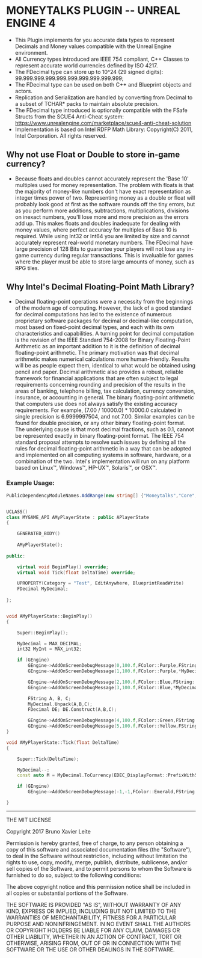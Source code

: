 # MONEYTALKS PLUGIN -- UNREAL ENGINE 4

* This Plugin implements for you accurate data types to represent Decimals and Money values compatible with the Unreal Engine environment.
* All Currency types introduced are IEEE 754 compliant, C++ Classes to represent accurate world currencies defined by ISO 4217.
* The FDecimal type can store up to 10^24 (29 signed digits): 99.999.999.999.999.999.999.999.999.999;
* The FDecimal type can be used on both C++ and Blueprint objects and actors.
* Replication and Serialization are handled by converting from Decimal to a subset of TCHAR* packs to maintain absolute precision.
* The FDecimal type introduced is optionally compatible with the FSafe Structs from the SCUE4 Anti-Cheat system:
  https://www.unrealengine.com/marketplace/scue4-anti-cheat-solution
* Implementation is based on Intel RDFP Math Library: Copyright(C) 2011, Intel Corporation. All rights reserved.


## Why not use Float or Double to store in-game currency?

* Because floats and doubles cannot accurately represent the 'Base 10' multiples used for money representation.
  The problem with floats is that the majority of money-like numbers don't have exact representation as integer times power of two.
  Representing money as a double or float will probably look good at first as the software rounds off the tiny errors, but as you perform
  more additions, subtractions, multiplications, divisions on inexact numbers, you'll lose more and more precision as the errors add up.
  This makes floats and doubles inadequate for dealing with money values, where perfect accuracy for multiples of Base 10 is required.
  While using Int32 or Int64 you are limited by size and cannot accurately represent real-world monetary numbers.
  The FDecimal have large precision of 128 Bits to guarantee your players will not lose any in-game currency during regular transactions.
  This is invaluable for games where the player must be able to store large amounts of money, such as RPG tiles.

  
## Why Intel's Decimal Floating-Point Math Library?

* Decimal floating-point operations were a necessity from the beginnings of the modern age of computing.
  However, the lack of a good standard for decimal computations has led to the existence of numerous proprietary software packages for
  decimal or decimal-like computation, most based on fixed-point decimal types, and each with its own characteristics and capabilities.
  A turning point for decimal computation is the revision of the IEEE Standard 754-2008 for Binary Floating-Point Arithmetic
  as an important addition to it is the definition of decimal floating-point arithmetic. The primary motivation was that decimal
  arithmetic makes numerical calculations more human-friendly. Results will be as people expect them, identical to what would be obtained
  using pencil and paper. Decimal arithmetic also provides a robust, reliable framework for financial applications that are often subject
  to legal requirements concerning rounding and precision of the results in the areas of banking, telephone billing, tax calculation,
  currency conversion, insurance, or accounting in general. The binary floating-point arithmetic that computers use does not always
  satisfy the existing accuracy requirements. For example, (7.00 / 10000.0) * 10000.0 calculated in single precision is 6.9999997504,
  and not 7.00. Similar examples can be found for double precision, or any other binary floating-point format. The underlying cause is
  that most decimal fractions, such as 0.1, cannot be represented exactly in binary floating-point format. The IEEE 754 standard proposal
  attempts to resolve such issues by defining all the rules for decimal floating-point arithmetic in a way that can be adopted and
  implemented on all computing systems in software, hardware, or a combination of the two.
  Intel's implementation will run on any platform based on Linux™, Windows™, HP-UX™, Solaris™, or OSX™.
  

### Example Usage:

```csharp
PublicDependencyModuleNames.AddRange(new string[] {"Moneytalks","Core","CoreUObject","Engine","InputCore"});
```

```cpp

UCLASS()
class MYGAME_API AMyPlayerState : public APlayerState
{

	GENERATED_BODY()
	
	AMyPlayerState();
	
public:

	virtual void BeginPlay() override;
	virtual void Tick(float DeltaTime) override;

	UPROPERTY(Category = "Test", EditAnywhere, BlueprintReadWrite)
	FDecimal MyDecimal;
	
};


```

```cpp

void AMyPlayerState::BeginPlay()
{

	Super::BeginPlay();

	MyDecimal = MAX_DECIMAL;
	int32 MyInt = MAX_int32;

	if (GEngine)
		GEngine->AddOnScreenDebugMessage(0,100.f,FColor::Purple,FString::Printf(TEXT("25 Percent of %s is ::"),*MyDecimal.ToString()));
		GEngine->AddOnScreenDebugMessage(1,100.f,FColor::Purple,*MyDecimal.GetValueOfPercentage(DEC(25)).ToString());

		GEngine->AddOnScreenDebugMessage(2,100.f,FColor::Blue,FString::Printf(TEXT("%i out of %s is ::"),MyInt,*MyDecimal.ToString()));
		GEngine->AddOnScreenDebugMessage(3,100.f,FColor::Blue,*MyDecimal.GetPercentageOfValue(DEC(MyInt)).ToString());

		FString A, B, C;
		MyDecimal.Unpack(A,B,C);
		FDecimal DE; DE.Construct(A,B,C);

		GEngine->AddOnScreenDebugMessage(4,100.f,FColor::Green,FString::Printf(TEXT("UNPACK:::  %s A | %s B | %s C"),*A,*B,*C));
		GEngine->AddOnScreenDebugMessage(5,100.f,FColor::Yellow,FString::Printf(TEXT("CONSTRUCT:::  %s"),*DE.ToDecorated()));
}

void AMyPlayerState::Tick(float DeltaTime)
{

	Super::Tick(DeltaTime);

	MyDecimal--;
	const auto M = MyDecimal.ToCurrency(EDEC_DisplayFormat::PrefixWithSpace,TEXT("BRL"));

	if (GEngine)
		GEngine->AddOnScreenDebugMessage(-1,-1,FColor::Emerald,FString::Printf(TEXT("%s"),*M.ToString()),true,FVector2D(3,3));

}


```


----------


THE MIT LICENSE

Copyright 2017 Bruno Xavier Leite

Permission is hereby granted, free of charge, to any person obtaining a copy of this software and associated documentation files (the "Software"), to deal in the Software without restriction, including without limitation the rights to use, copy, modify, merge, publish, distribute, sublicense, and/or sell copies of the Software, and to permit persons to whom the Software is furnished to do so, subject to the following conditions:

The above copyright notice and this permission notice shall be included in all copies or substantial portions of the Software.

THE SOFTWARE IS PROVIDED "AS IS", WITHOUT WARRANTY OF ANY KIND, EXPRESS OR IMPLIED, INCLUDING BUT NOT LIMITED TO THE WARRANTIES OF MERCHANTABILITY, FITNESS FOR A PARTICULAR PURPOSE AND NONINFRINGEMENT. IN NO EVENT SHALL THE AUTHORS OR COPYRIGHT HOLDERS BE LIABLE FOR ANY CLAIM, DAMAGES OR OTHER LIABILITY, WHETHER IN AN ACTION OF CONTRACT, TORT OR OTHERWISE, ARISING FROM, OUT OF OR IN CONNECTION WITH THE SOFTWARE OR THE USE OR OTHER DEALINGS IN THE SOFTWARE.